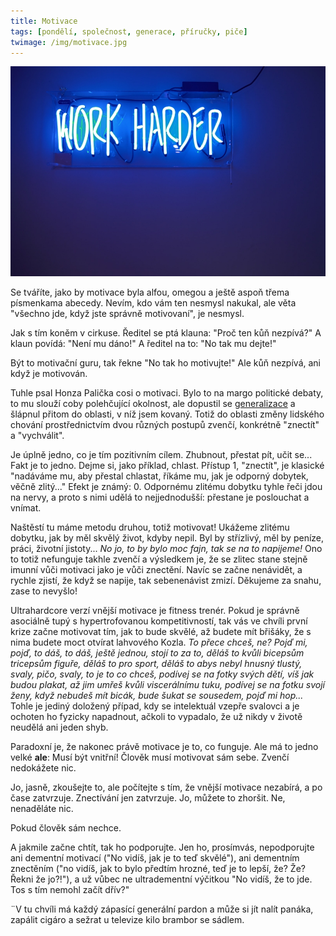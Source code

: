```yaml
---
title: Motivace
tags: [pondělí, společnost, generace, příručky, piče]
twimage: /img/motivace.jpg
---
```


![cover](/img/motivace.jpg)

Se tváříte, jako by motivace byla alfou, omegou a ještě aspoň třema písmenkama abecedy. Nevím, kdo vám ten nesmysl nakukal, ale věta "všechno jde, když jste správně motivovaní", je nesmysl.

Jak s tím koněm v cirkuse. Ředitel se ptá klauna: "Proč ten kůň nezpívá?" A klaun povídá: "Není mu dáno!" A ředitel na to: "No tak mu dejte!"

Být to motivační guru, tak řekne "No tak ho motivujte!" Ale kůň nezpívá, ani když je motivován.

Tuhle psal Honza Palička cosi o motivaci. Bylo to na margo politické debaty, to mu slouží coby polehčující okolnost, ale dopustil se [generalizace](https://twitter.com/HonzaPalicka/status/1425004078875172880) a šlápnul přitom do oblasti, v níž jsem kovaný. Totiž do oblasti změny lidského chování prostřednictvím dvou různých postupů zvenčí, konkrétně "znectít" a "vychválit".

Je úplně jedno, co je tím pozitivním cílem. Zhubnout, přestat pít, učit se... Fakt je to jedno. Dejme si, jako příklad, chlast. Přístup 1, "znectít", je klasické "nadáváme mu, aby přestal chlastat, říkáme mu, jak je odporný dobytek, věčně zlitý..." Efekt je známý: 0. Odpornému zlitému dobytku tyhle řeči jdou na nervy, a proto s nimi udělá to nejjednodušší: přestane je poslouchat a vnímat.

Naštěstí tu máme metodu druhou, totiž motivovat! Ukážeme zlitému dobytku, jak by měl skvělý život, kdyby nepil. Byl by střízlivý, měl by peníze, práci, životní jistoty... _No jo, to by bylo moc fajn, tak se na to napijeme!_ Ono to totiž nefunguje takhle zvenčí a výsledkem je, že se zlitec stane stejně imunní vůči motivaci jako je vůči znectění. Navíc se začne nenávidět, a rychle zjistí, že když se napije, tak sebenenávist zmizí. Děkujeme za snahu, zase to nevyšlo!

Ultrahardcore verzí vnější motivace je fitness trenér. Pokud je správně asociálně tupý s hypertrofovanou kompetitivností, tak vás ve chvíli první krize začne motivovat tím, jak to bude skvělé, až budete mít břišáky, že s nima budete moct otvírat lahvového Kozla. _To přece chceš, ne? Pojď mi, pojď, to dáš, to dáš, ještě jednou, stojí to za to, děláš to kvůli bicepsům tricepsům figuře, děláš to pro sport, děláš to abys nebyl hnusný tlustý, svaly, pičo, svaly, to je to co chceš, podívej se na fotky svých dětí, víš jak budou plakat, až jim umřeš kvůli viscerálnímu tuku, podívej se na fotku svojí ženy, když nebudeš mít bicák, bude šukat se sousedem, pojď mi hop..._ Tohle je jediný doložený případ, kdy se intelektuál vzepře svalovci a je ochoten ho fyzicky napadnout, ačkoli to vypadalo, že už nikdy v životě neudělá ani jeden shyb.

Paradoxní je, že nakonec právě motivace je to, co funguje. Ale má to jedno velké **ale**: Musí být vnitřní! Člověk musí motivovat sám sebe. Zvenčí nedokážete nic. 

Jo, jasně, zkoušejte to, ale počítejte s tím, že vnější motivace nezabírá, a po čase zatvrzuje. Znectívání jen zatvrzuje. Jo, můžete to zhoršit. Ne, nenaděláte nic.

Pokud člověk sám nechce.

A jakmile začne chtít, tak ho podporujte. Jen ho, prosímvás, nepodporujte ani dementní motivací ("No vidíš, jak je to teď skvělé"), ani dementním znectěním ("no vidíš, jak to bylo předtím hrozné, teď je to lepší, že? Že? Řekni že jo?!"), a už vůbec ne ultradementní výčitkou "No vidíš, že to jde. Tos s tím nemohl začít dřív?"

¨V tu chvíli má každý zápasící generální pardon a může si jít nalít panáka, zapálit cigáro a sežrat u televize kilo brambor se sádlem.